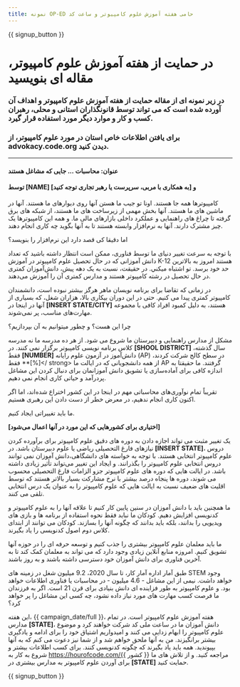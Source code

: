 ```yaml
---
title: نمونه OP-ED حامی هفته آموزش علوم کامپیوتر و ساعت کد
---
```


{{ signup_button }}

# در حمایت از هفته آموزش علوم کامپیوتر، مقاله ای بنویسید

### در زیر نمونه ای از مقاله حمایت از هفته آموزش علوم کامپیوتر و اهداف آن آورده شده است که می تواند توسط قانونگذاران استانی و محلی، رهبران کسب و کار و موارد دیگر مورد استفاده قرار گیرد.

### برای یافتن اطلاعات خاص استان در مورد علوم کامپیوتر،</a> از advokacy.code.org دیدن کنید.</h3> 

* * *

#### عنوان: محاسبات ... جایی که مشاغل هستند

#### توسط [NAME] و [به همکاری با مربی، سرپرست یا رهبر تجاری توجه کنید]

کامپیوترها همه جا هستند. اونا تو جیب ما هستن آنها روی دیوارهای ما هستند. آنها در ماشین های ما هستند. آنها بخش مهمی از زیرساخت های ما هستند، از شبکه های برق گرفته تا چراغ های راهنمایی و عملکرد داخلی بازارهای مالی ما. و همه این کامپیوترها یک چیز مشترک دارند. آنها به نرم‌افزار وابسته هستند تا به آنها بگوید چه کاری انجام دهند.

اما دقیقا کی قصد دارد این نرم‌افزار را بنویسد؟

با توجه به سرعت تغییر دنیای ما توسط فناوری، ممکن است انتظار داشته باشید که تعداد دانش آموزانی که در حال تحصیل علوم کامپیوتر در آموزش K-12 هستند امروز به بالاترین حد خود برسد. تو اشتباه ميکني. در حقیقت، نسبت به یک دهه پیش، دانش‌آموزان کمتری در حال تحصیل در رشته کامپیوتر هستند و مدارس کمتری آن را آموزش می‌دهند.

در زمانی که تقاضا برای برنامه نویسان ماهر هرگز بیشتر نبوده است، دانشمندان کامپیوتر کمتری پیدا می کنیم. حتی در این دوران بیکاری بالا، هزاران شغل، که بسیاری از آنها در اینجا در **[INSERT STATE/CITY]** هستند، به دلیل کمبود افراد کافی با مجموعه مهارت‌های مناسب، پر نمی‌شوند.

چرا این هست؟ و چطور میتوانیم به آن بپردازیم؟

مشکل از مدارس راهنمایی و دبیرستان ما شروع می شود. از هر ده مدرسه ما نه مدرسه کلاس برنامه نویسی کامپیوتر برگزار نمی کنند. در **[SHOOL DISTRICT]** سال گذشته، فقط **[NUMBER]** دانش‌آموز در آزمون علوم رایانه (AP) در سطح کالج شرکت کردند، فقط **[%]</ strong> از همه دانشجویانی که در ایالت ما AP گرفتند. ما حقیقتا به اندازه کافی برای آماده‌سازی یا تشویق دانش آموزانمان برای دنبال کردن این مشاغل پردرآمد و حیاتی کاری انجام نمی دهیم.</p> 

تقریباً تمام نوآوری‌های محاسباتی مهم در اینجا در این کشور اختراع شده‌اند، اما اگر اکنون کاری انجام ندهیم، در معرض خطر از دست دادن این رهبری هستیم.

ما باید تغییراتی ایجاد کنیم.

**[اختیاری برای کشورهایی که این مورد در آنها اعمال می‌شود]**

یک تغییر مثبت می تواند اجازه دادن به دوره های دقیق علوم کامپیوتر برای برآورده کردن نیازهای فارغ التحصیلی ریاضی یا علوم دبیرستان باشد. در **[INSERT STATE]**، دروس علوم کامپیوتر انتخابی هستند. با توجه به خواسته های دانشگاهی،دانش آموزان نمی توانند دروس انتخابی علوم کامپیوتر را بگذرانند. و ایجاد این تغییر می‌تواند تأثیر زیادی داشته باشد. در ایالت هایی که دوره های علوم کامپیوتر جزو الزامات فارغ التحصیلی محسوب می شوند، دوره ها پنجاه درصد بیشتر با نرخ مشارکت بسیار بالاتر هستند که توسط اقلیت های ضعیف نسبت به ایالت هایی که علوم کامپیوتر را به عنوان یک درس انتخابی تلقی می کنند.

ما همچنین باید با دانش آموزان در سنین پایین کار کنیم تا علاقه آنها را به علوم کامپیوتر و کدنویسی افزایش دهیم. کودکان ما نباید فقط نحوه استفاده از برنامه ها و بازی های ویدیویی را بدانند، بلکه باید بدانند که چگونه آنها را بسازند. کودکان می توانند از ابتدای کلاس دوم اصول کدنویسی را یاد بگیرند.

ما باید معلمان علوم کامپیوتر بیشتری را جذب کنیم و توسعه حرفه ای را در حوزه آنها تشویق کنیم. امروزه منابع آنلاین زیادی وجود دارد که می تواند به معلمان کمک کند تا به آخرین فناوری برای دانش آموزان خود دسترسی داشته باشند و به روز باشند.

طبق آمار اداره آمار کار، تا سال 2020، 9.2 میلیون شغل در زمینه های STEM وجود خواهد داشت. نیمی از این مشاغل - 4.6 میلیون - در محاسبات یا فناوری اطلاعات خواهد بود. و علوم کامپیوتر به طور فزاینده ای دانش بنیادی برای قرن 21 است. اگر به فرزندان ما فرصت کسب مهارت های مورد نیاز داده نشود، چه کسی این مشاغل را پر خواهد کرد؟

این هفته، {{ campaign_date/full }}، هفته آموزش علوم کامپیوتر است. در تمام مدارس **[STATE]**، دانش آموزان ما در ساعت ملی کد شرکت خواهند کرد و موضوع علوم کامپیوتر را ابهام زدایی می کنند و امیدواریم اشتیاق خود را برای ادامه و یادگیری بیشتر برانگیزند. من به آنها ملحق خواهم شد و از شما نیز دعوت می کنم که به آنها بپیوندید. همه باید یاد بگیرند که چگونه کدنویسی کنند. برای کسب اطلاعات بیشتر و شروع به کار به https://hourofcode.com/{{ کشور }} مراجعه کنید. و از تلاش های ما برای آوردن علوم کامپیوتر به مدارس بیشتری در **[STATE]** حمایت کنید.

{{ signup_button }}